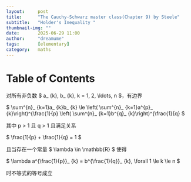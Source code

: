 ```yaml
---
layout:     post
title:      "The Cauchy-Schwarz master class(Chapter 9) by Steele"
subtitle:   "Holder's Inequality "
thumbnail-img: ""
date:       2025-06-29 11:00
author:     "dreamume"
tags: 		[elementary]
category:   maths
---
```

<head>
    <script src="https://cdn.mathjax.org/mathjax/latest/MathJax.js?config=TeX-AMS-MML_HTMLorMML" type="text/javascript"></script>
    <script type="text/x-mathjax-config">
        MathJax.Hub.Config({
            tex2jax: {
            skipTags: ['script', 'noscript', 'style', 'textarea', 'pre'],
            inlineMath: [['$','$']]
            }
        });
    </script>
</head>

# Table of Contents



对所有非负数 $ a_ {k}, b_ {k}, k = 1, 2, \\ldots, n $，有边界

$ \\sum^{n}_ {k=1}a_ {k}b_ {k} \\le \\left( \\sum^{n}_ {k=1}a^{p}_ {k}\\right)^{\\frac{1}{p} \\left( \\sum^{n}_ {k=1}b^{q}_ {k}\\right)^{\\frac{1}{q} $

其中 p > 1 且 q > 1 且满足关系

$ \\frac{1}{p} + \\frac{1}{q} = 1 $

且当存在一个常量 $ \\lambda \\in \\mathbb{R} $ 使得

$ \\lambda a^{\\frac{1}{p}}_ {k} = b^{\\frac{1}{q}}_ {k}, \\forall 1 \\le k \\le n $ 

时不等式的等号成立
